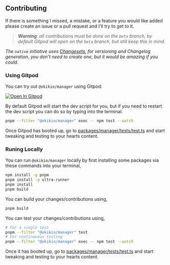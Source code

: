 
## Contributing

If there is something I missed, a mistake, or a feature you would like added please create an issue or a pull request and I'll try to get to it.

> _**Warning**: all contributions must be done on the `beta` branch, by default Gitpod will open on the `beta` branch, but still keep this in mind._

*The `native` initiative uses [Changesets](https://github.com/atlassian/changesets/blob/main/docs/intro-to-using-changesets.md#adding-changesets), for versioning and Changelog generation, you don't need to create one, but it would be amazing if you could.*

### Using Gitpod

You can try out `@okikio/manager` using Gitpod:

[![Open In Gitpod](https://gitpod.io/button/open-in-gitpod.svg)](https://gitpod.io/#https://github.com/okikio/native/blob/beta/packages/manager/README.md)

By default Gitpod will start the dev script for you, but if you need to restart the dev script you can do so by typing into the terminal.

```bash
pnpm --filter "@okikio/manager" exec -- npm test --watch
```

Once Gitpod has booted up, go to [packages/manager/tests/test.ts](../../packages/manager/tests/test.ts) and start tweaking and testing to your hearts content.

### Runing Locally

You can run `@okikio/manager` locally by first installing some packages via these commands into your terminal,

```bash
npm install -g pnpm
pnpm install -g ultra-runner
pnpm install
pnpm build
```

You can build your changes/contributions using,

```bash
pnpm build
```

You can test your changes/contributions using,

```bash
# For a single test
pnpm --filter "@okikio/manager" test 
# For continouous testing
pnpm --filter "@okikio/manager" exec -- npm test --watch
```

Once it has booted up, go to [packages/manager/tests/test.ts](../../packages/manager/tests/test.ts) and start tweaking and testing to your hearts content.
